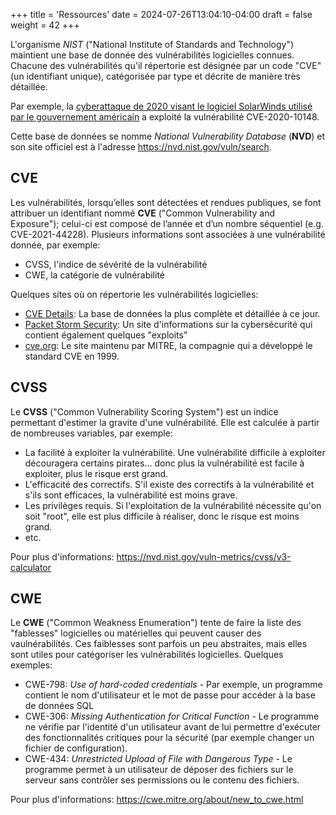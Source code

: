 +++
title = 'Ressources'
date = 2024-07-26T13:04:10-04:00
draft = false
weight = 42
+++

L'organisme _NIST_ ("National Institute of Standards and Technology") maintient une base de donnée des vulnérabilités logicielles connues. Chacune des vulnérabilités qu'il répertorie est désignée par un code "CVE" (un identifiant unique), catégorisée par type et décrite de manière très détaillée.

Par exemple, la [cyberattaque de 2020 visant le logiciel SolarWinds utilisé par le gouvernement américain](https://fr.wikipedia.org/wiki/Cyberattaque_de_2020_contre_les_%C3%89tats-Unis) a exploité la vulnérabilité CVE-2020-10148.

Cette base de données se nomme _National Vulnerability Database_ (**NVD**) et son site officiel est à l'adresse https://nvd.nist.gov/vuln/search.

## CVE
Les vulnérabilités, lorsqu’elles sont détectées et rendues publiques, se font attribuer un identifiant nommé **CVE** ("Common Vulnerability and Exposure"); celui-ci est composé de l’année et d’un nombre séquentiel (e.g. CVE-2021-44228). Plusieurs informations sont associées à une vulnérabilité donnée, par exemple:
- CVSS, l'indice de sévérité de la vulnérabilité
- CWE, la catégorie de vulnérabilité

Quelques sites où on répertorie les vulnérabilités logicielles:
- [CVE Details](https://www.cvedetails.com/): La base de données la plus complète et détaillée à ce jour.
- [Packet Storm Security](https://packetstormsecurity.com/files/): Un site d'informations sur la cybersécurité qui contient également quelques "exploits"
- [cve.org](https://www.cve.org/): Le site maintenu par MITRE, la compagnie qui a développé le standard CVE en 1999.

## CVSS
Le **CVSS** ("Common Vulnerability Scoring System") est un indice permettant d'estimer la gravite d'une vulnérabilité. Elle est calculée à partir de nombreuses variables, par exemple:
- La facilité à exploiter la vulnérabilité. Une vulnérabilité difficile à exploiter découragera certains pirates... donc plus la vulnérabilité est facile à exploiter, plus le risque erst grand.
- L'efficacité des correctifs. S'il existe des correctifs à la vulnérabilité et s'ils sont efficaces, la vulnérabilité est moins grave.
- Les privilèges requis. Si l'exploitation de la vulnérabilité nécessite qu'on soit "root", elle est plus difficile à réaliser, donc le risque est moins grand.
- etc.

Pour plus d'informations: https://nvd.nist.gov/vuln-metrics/cvss/v3-calculator

## CWE
Le **CWE** ("Common Weakness Enumeration") tente de faire la liste des "fablesses" logicielles ou matérielles qui peuvent causer des vaulnérabilités. Ces faiblesses sont parfois un peu abstraites, mais elles sont utiles pour catégoriser les vulnérabilités logicielles. Quelques exemples:
- CWE-798: _Use of hard-coded credentials_ - Par exemple, un programme contient le nom d'utilisateur et le mot de passe pour accéder à la base de données SQL
- CWE-306: _Missing Authentication for Critical Function_ - Le programme ne vérifie par l'identité d'un utilisateur avant de lui permettre d'exécuter des fonctionnalités critiques pour la sécurité (par exemple changer un fichier de configuration).
- CWE-434: _Unrestricted Upload of File with Dangerous Type_ - Le programme permet à un utilisateur de déposer des fichiers sur le serveur sans contrôler ses permissions ou le contenu des fichiers.

Pour plus d'informations: https://cwe.mitre.org/about/new_to_cwe.html
